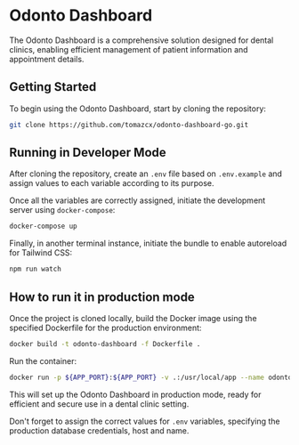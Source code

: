 # Odonto Dashboard

The Odonto Dashboard is a comprehensive solution designed for dental clinics, enabling efficient management of patient information and appointment details.

## Getting Started

To begin using the Odonto Dashboard, start by cloning the repository:
   
```bash
git clone https://github.com/tomazcx/odonto-dashboard-go.git
```

## Running in Developer Mode

After cloning the repository, create an `.env` file based on `.env.example` and assign values to each variable according to its purpose.

Once all the variables are correctly assigned, initiate the development server using `docker-compose`:

```bash
docker-compose up
```

Finally, in another terminal instance, initiate the bundle to enable autoreload for Tailwind CSS:

```bash
npm run watch
```

## How to run it in production mode

Once the project is cloned locally, build the Docker image using the specified Dockerfile for the production environment:

```bash
docker build -t odonto-dashboard -f Dockerfile .
```

Run the container:

```bash
docker run -p ${APP_PORT}:${APP_PORT} -v .:/usr/local/app --name odonto-dashboard odonto-dashboard
```

This will set up the Odonto Dashboard in production mode, ready for efficient and secure use in a dental clinic setting.

Don't forget to assign the correct values for `.env` variables, specifying the production database credentials, host and name.
